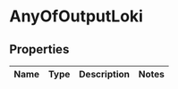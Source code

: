 # AnyOfOutputLoki

## Properties
Name | Type | Description | Notes
------------ | ------------- | ------------- | -------------
